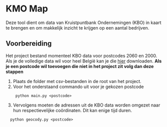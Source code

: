 # KMO Map
Deze tool dient om data van Kruistpuntbank Ondernemingen (KBO) in kaart te brengen en om makkelijk inzicht te krijgen op een aantal bedrijven.

## Voorbereiding
Het project bestand momenteel KBO data voor postcodes 2060 en 2000. Als je de volledige data wil voor heel België kan je die [hier](https://economie.fgov.be/nl/themas/ondernemingen/kruispuntbank-van/diensten-voor-iedereen/hergebruik-van-publieke/kruispuntbank-van-0) downloaden.
**Als je een postcode wil toevoegen die niet in het project zit volg dan deze stappen**
1. Plaats de folder met csv-bestanden in de root van het project.
2. Voor het onderstaand commando uit voor je gekozen postcode
   ```
    python main.py <postcode>
   ```
3. Vervolgens moeten de adressen uit de KBO data worden omgezet naar hun respectievelijke coördinaten. Dit kan enige tijd duren.
  ```
    python geocody.py <postcode>
  ```
